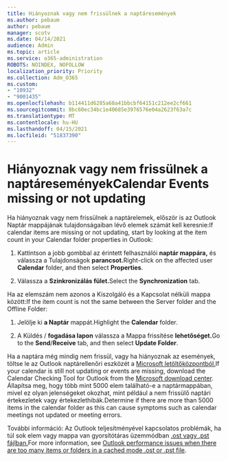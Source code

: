 ```yaml
---
title: Hiányoznak vagy nem frissülnek a naptáresemények
ms.author: pebaum
author: pebaum
manager: scotv
ms.date: 04/14/2021
audience: Admin
ms.topic: article
ms.service: o365-administration
ROBOTS: NOINDEX, NOFOLLOW
localization_priority: Priority
ms.collection: Adm_O365
ms.custom:
- "10932"
- "9001435"
ms.openlocfilehash: b114411d6285a68a41bbcbf64151c212ee2cf661
ms.sourcegitcommit: 8bc60ec34bc1e40685e3976576e04a2623f63a7c
ms.translationtype: MT
ms.contentlocale: hu-HU
ms.lasthandoff: 04/15/2021
ms.locfileid: "51837390"
---
```

# <a name="calendar-events-missing-or-not-updating"></a><span data-ttu-id="819de-102">Hiányoznak vagy nem frissülnek a naptáresemények</span><span class="sxs-lookup"><span data-stu-id="819de-102">Calendar Events missing or not updating</span></span>

<span data-ttu-id="819de-103">Ha hiányoznak vagy nem frissülnek a naptárelemek, először is az Outlook Naptár mappájának tulajdonságaiban lévő elemek számát kell keresnie:</span><span class="sxs-lookup"><span data-stu-id="819de-103">If calendar items are missing or not updating, start by looking at the item count in your Calendar folder properties in Outlook:</span></span> 

1. <span data-ttu-id="819de-104">Kattintson a jobb gombbal az érintett felhasználói **naptár mappára,** és válassza a Tulajdonságok **parancsot.**</span><span class="sxs-lookup"><span data-stu-id="819de-104">Right-click on the affected user **Calendar** folder, and then select **Properties**.</span></span>

1. <span data-ttu-id="819de-105">Válassza a **Szinkronizálás fület.**</span><span class="sxs-lookup"><span data-stu-id="819de-105">Select the **Synchronization** tab.</span></span>

<span data-ttu-id="819de-106">Ha az elemszám nem azonos a Kiszolgáló és a Kapcsolat nélküli mappa között:</span><span class="sxs-lookup"><span data-stu-id="819de-106">If the item count is not the same between the Server folder and the Offline Folder:</span></span>

1.  <span data-ttu-id="819de-107">Jelölje ki **a Naptár** mappát.</span><span class="sxs-lookup"><span data-stu-id="819de-107">Highlight the **Calendar** folder.</span></span>

1.  <span data-ttu-id="819de-108">A Küldés  / **fogadása lapon** válassza a Mappa frissítése **lehetőséget.**</span><span class="sxs-lookup"><span data-stu-id="819de-108">Go to the **Send**/**Receive** tab, and then select **Update Folder**.</span></span>

<span data-ttu-id="819de-109">Ha a naptára még mindig nem frissül, vagy ha hiányoznak az események, töltse le az Outlook naptárellenőri eszközét a [Microsoft letöltőközpontból.](https://www.microsoft.com/download/details.aspx?id=28786)</span><span class="sxs-lookup"><span data-stu-id="819de-109">If your calendar is still not updating or events are missing, download the Calendar Checking Tool for Outlook from the [Microsoft download center](https://www.microsoft.com/download/details.aspx?id=28786).</span></span> <span data-ttu-id="819de-110">Állapítsa meg, hogy több mint 5000 elem található-e a naptármappában, mivel ez olyan jelenségeket okozhat, mint például a nem frissülő naptári értekezletek vagy értekezlethibák.</span><span class="sxs-lookup"><span data-stu-id="819de-110">Determine if there are more than 5000 items in the calendar folder as this can cause symptoms such as calendar meetings not updated or meeting errors.</span></span> 

<span data-ttu-id="819de-111">További információ: Az Outlook teljesítményével kapcsolatos problémák, ha túl sok elem vagy mappa van gyorsítótáras üzemmódban [.ost vagy .pst fájlban.](https://docs.microsoft.com/outlook/troubleshoot/performance/performance-issues-if-too-many-items-or-folders)</span><span class="sxs-lookup"><span data-stu-id="819de-111">For more information, see [Outlook performance issues when there are too many items or folders in a cached mode .ost or .pst file](https://docs.microsoft.com/outlook/troubleshoot/performance/performance-issues-if-too-many-items-or-folders).</span></span>